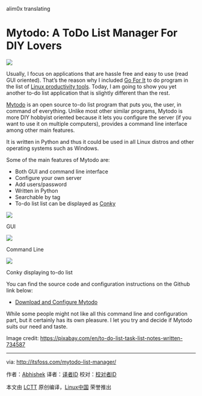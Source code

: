 alim0x translating

Mytodo: A ToDo List Manager For DIY Lovers
================================================================================
![](http://itsfoss.itsfoss.netdna-cdn.com/wp-content/uploads/2015/10/Mytodo-Linux.jpg)

Usually, I focus on applications that are hassle free and easy to use (read GUI oriented). That’s the reason why I included [Go For It][1] to do program in the list of [Linux productivity tools][2]. Today, I am going to show you yet another to-do list application that is slightly different than the rest.

[Mytodo][3] is an open source to-do list program that puts you, the user, in command of everything. Unlike most other similar programs, Mytodo is more DIY hobbyist oriented because it lets you configure the server (if you want to use it on multiple computers), provides a command line interface among other main features.

It is written in Python and thus it could be used in all Linux distros and other operating systems such as Windows.

Some of the main features of Mytodo are:

- Both GUI and command line interface
- Configure your own server
- Add users/password
- Written in Python
- Searchable by tag
- To-do list list can be displayed as [Conky][4]

![](http://itsfoss.itsfoss.netdna-cdn.com/wp-content/uploads/2015/10/Mytodo-list.jpeg)

GUI

![](http://itsfoss.itsfoss.netdna-cdn.com/wp-content/uploads/2015/10/Mytodo-list-cli.jpeg)

Command Line

![](http://itsfoss.itsfoss.netdna-cdn.com/wp-content/uploads/2015/10/Mytodo-list-conky.jpeg)

Conky displaying to-do list

You can find the source code and configuration instructions on the Github link below:

- [Download and Configure Mytodo ][5]

While some people might not like all this command line and configuration part, but it certainly has its own pleasure. I let you try and decide if Mytodo suits our need and taste.

Image credit: https://pixabay.com/en/to-do-list-task-list-notes-written-734587

--------------------------------------------------------------------------------

via: http://itsfoss.com/mytodo-list-manager/

作者：[Abhishek][a]
译者：[译者ID](https://github.com/译者ID)
校对：[校对者ID](https://github.com/校对者ID)

本文由 [LCTT](https://github.com/LCTT/TranslateProject) 原创编译，[Linux中国](https://linux.cn/) 荣誉推出

[a]:http://itsfoss.com/author/abhishek/
[1]:http://itsfoss.com/go-for-it-to-do-app-in-linux/
[2]:http://itsfoss.com/productivity-tips-ubuntu/
[3]:https://github.com/mohamed-aziz/mytodo
[4]:http://itsfoss.com/conky-gui-ubuntu-1304/
[5]:https://github.com/mohamed-aziz/mytodo
